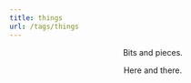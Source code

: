 ```yaml
---
title: things
url: /tags/things
---
```


<div align="center">
	<p>
        Bits and pieces. 
	</p>
 <p>
        Here and there. 
	</p>
  
</div>
